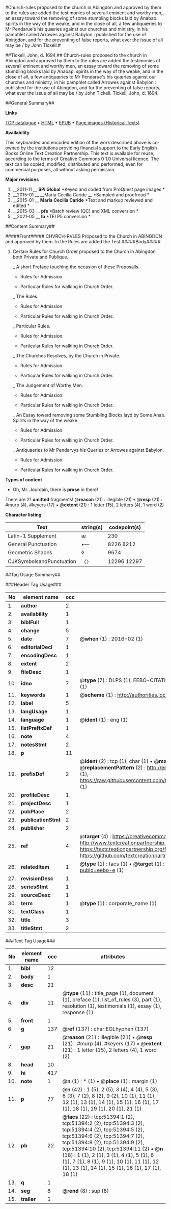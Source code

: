 #Church-rules proposed to the church in Abingdon and approved by them to the rules are added the testimonies of severall eminent and worthy men, an essay toward the removing of some stumbling blocks laid by Anabap. spirits in the way of the weake, and in the close of all, a few antiquæries to Mr Pendarue's his quæries against our churches and ministry, in his pamphlet called Arrowes against Babylon : published for the use of Abingdon, and for the preventing of false reports, what ever the issue of all may be / by John Tickell.#

##Tickell, John, d. 1694.##
Church-rules proposed to the church in Abingdon and approved by them to the rules are added the testimonies of severall eminent and worthy men, an essay toward the removing of some stumbling blocks laid by Anabap. spirits in the way of the weake, and in the close of all, a few antiquæries to Mr Pendarue's his quæries against our churches and ministry, in his pamphlet called Arrowes against Babylon : published for the use of Abingdon, and for the preventing of false reports, what ever the issue of all may be / by John Tickell.
Tickell, John, d. 1694.

##General Summary##

**Links**

[TCP catalogue](http://www.ota.ox.ac.uk/tcp/)  • 
[HTML](http://tei.it.ox.ac.uk/tcp/Texts-HTML/free/A62/A62528.html)  • 
[EPUB](http://tei.it.ox.ac.uk/tcp/Texts-EPUB/free/A62/A62528.epub) • 
[Page images (Historical Texts)](https://historicaltexts.jisc.ac.uk/eebo-11950399e)

**Availability**

This keyboarded and encoded edition of the work described above is co-owned by the
    institutions providing financial support to the Early English Books Online Text Creation
    Partnership. This text is available for reuse, according to the terms of  Creative Commons 0 1.0 Universal
    licence. The text can be copied, modified, distributed and performed, even for commercial
    purposes, all without asking permission.

**Major revisions**

1. __2011-11 __ __SPi Global__ *Keyed and coded from ProQuest page images *
1. __2015-01 __ __Maria Cecilia Caride __ *Sampled and proofread *
1. __2015-01 __ __Maria Cecilia Caride__ *Text and markup reviewed and edited *
1. __2015-03 __ __pfs__ *Batch review (QC) and XML conversion *
1. __2021-05 __ __lb__ *TEI P5 conversion *

##Content Summary##

#####Front#####
CHVRCH-RVLES Proposed to the Church in ABINGDON and approved by them.To the Rules are added the Test
#####Body#####

1. Certain Rules for Church Order proposed to the Church in Abingdon both Private and Publique.

    _ A short Preface touching the occasion of these Proposalls.

      * Rules for Admission.

      * Particular Rules for walking in Church Order.

    _ The Rules.

      * Rules for Admission.

      * Particular Rules for walking in Church Order.

    _ Particular Rules.

      * Rules for Admission.

      * Particular Rules for walking in Church Order.

    _ The Churches Resolves, by the Church in Private.

      * Rules for Admission.

      * Particular Rules for walking in Church Order.

    _ The Judgement of Worthy Men.

      * Rules for Admission.

      * Particular Rules for walking in Church Order.

    _ An Essay toward removing some Stumbling Blocks layd by Some Anab. Spirits in the way of the weake.

      * Rules for Admission.

      * Particular Rules for walking in Church Order.

    _ Antiquaeries to Mr Pendarvys his Queries or Arrowes against Babylon.

      * Rules for Admission.

      * Particular Rules for walking in Church Order.

**Types of content**

  * Oh, Mr. Jourdain, there is **prose** in there!

There are 21 **omitted** fragments! 
 @__reason__ (21) : illegible (21)  •  @__resp__ (21) : #murp (4), #keyers (17)  •  @__extent__ (21) : 1 letter (15), 2 letters (4), 1 word (2)

**Character listing**


|Text|string(s)|codepoint(s)|
|---|---|---|
|Latin-1 Supplement|æ|230|
|General Punctuation|•—|8226 8212|
|Geometric Shapes|◊|9674|
|CJKSymbolsandPunctuation|〈〉|12296 12297|

##Tag Usage Summary##

###Header Tag Usage###

|No|element name|occ|attributes|
|---|---|---|---|
|1.|__author__|2||
|2.|__availability__|1||
|3.|__biblFull__|1||
|4.|__change__|5||
|5.|__date__|7| @__when__ (1) : 2016-02 (1)|
|6.|__editorialDecl__|1||
|7.|__encodingDesc__|1||
|8.|__extent__|2||
|9.|__fileDesc__|1||
|10.|__idno__|7| @__type__ (7) : DLPS (1), EEBO-CITATION (1), VID (1), EEBO-PROQUEST (1), STC (2), OCLC (1)|
|11.|__keywords__|1| @__scheme__ (1) : http://authorities.loc.gov/ (1)|
|12.|__label__|5||
|13.|__langUsage__|1||
|14.|__language__|1| @__ident__ (1) : eng (1)|
|15.|__listPrefixDef__|1||
|16.|__note__|4||
|17.|__notesStmt__|2||
|18.|__p__|11||
|19.|__prefixDef__|2| @__ident__ (2) : tcp (1), char (1)  •  @__matchPattern__ (2) : ([0-9\-]+):([0-9IVX]+) (1), (.+) (1)  •  @__replacementPattern__ (2) : http://eebo.chadwyck.com/downloadtiff?vid=$1&page=$2 (1), https://raw.githubusercontent.com/textcreationpartnership/Texts/master/tcpchars.xml#$1 (1)|
|20.|__profileDesc__|1||
|21.|__projectDesc__|1||
|22.|__pubPlace__|2||
|23.|__publicationStmt__|2||
|24.|__publisher__|2||
|25.|__ref__|4| @__target__ (4) : https://creativecommons.org/publicdomain/zero/1.0/ (1), http://www.textcreationpartnership.org/docs/. (1), https://textcreationpartnership.org/faq/#faq05 (1), https://github.com/textcreationpartnership (1)|
|26.|__relatedItem__|1| @__type__ (1) : facs (1)  •  @__target__ (1) : https://data.historicaltexts.jisc.ac.uk/view?pubId=eebo-e (1)|
|27.|__revisionDesc__|1||
|28.|__seriesStmt__|1||
|29.|__sourceDesc__|1||
|30.|__term__|1| @__type__ (1) : corporate_name (1)|
|31.|__textClass__|1||
|32.|__title__|3||
|33.|__titleStmt__|2||


###Text Tag Usage###

|No|element name|occ|attributes|
|---|---|---|---|
|1.|__bibl__|12||
|2.|__body__|1||
|3.|__desc__|21||
|4.|__div__|11| @__type__ (11) : title_page (1), document (1), preface (1), list_of_rules (3), part (1), resolution (1), testimonials (1), essay (1), response (1)|
|5.|__front__|1||
|6.|__g__|137| @__ref__ (137) : char:EOLhyphen (137)|
|7.|__gap__|21| @__reason__ (21) : illegible (21)  •  @__resp__ (21) : #murp (4), #keyers (17)  •  @__extent__ (21) : 1 letter (15), 2 letters (4), 1 word (2)|
|8.|__head__|10||
|9.|__hi__|417||
|10.|__note__|1| @__n__ (1) : * (1)  •  @__place__ (1) : margin (1)|
|11.|__p__|77| @__n__ (42) : 1 (5), 2 (5), 3 (4), 4 (4), 5 (3), 6 (3), 7 (2), 8 (2), 9 (2), 10 (1), 11 (1), 12 (1), 13 (1), 14 (1), 15 (1), 16 (1), 17 (1), 18 (1), 19 (1), 20 (1), 21 (1)|
|12.|__pb__|22| @__facs__ (22) : tcp:51394:1 (2), tcp:51394:2 (2), tcp:51394:3 (2), tcp:51394:4 (2), tcp:51394:5 (2), tcp:51394:6 (2), tcp:51394:7 (2), tcp:51394:8 (2), tcp:51394:9 (2), tcp:51394:10 (2), tcp:51394:11 (2)  •  @__n__ (18) : 1 (1), 2 (1), 3 (1), 4 (1), 5 (1), 6 (1), 7 (1), 8 (1), 9 (1), 10 (1), 11 (1), 12 (1), 13 (1), 14 (1), 15 (1), 16 (1), 17 (1), 18 (1)|
|13.|__q__|1||
|14.|__seg__|8| @__rend__ (8) : sup (8)|
|15.|__trailer__|1||
